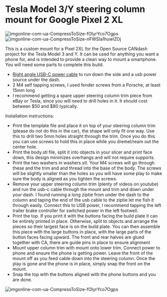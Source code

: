 # Tesla Model 3/Y steering column mount for Google Pixel 2 XL
![imgonline-com-ua-CompressToSize-fOIyrYco7Ogps](https://user-images.githubusercontent.com/523563/150481356-d2a4d639-1fd8-4148-ac36-7f2debc1e085.jpg)
![imgonline-com-ua-CompressToSize-nFWSIa1huwlZOj](https://user-images.githubusercontent.com/523563/150481364-b5fb47c8-2470-48d2-be2b-34925a15ee32.jpg)

This is a custom mount for a Pixel 2XL for the Open Source CANdash project for the Tesla Model 3 and Y. It can be used for anything you want a phone for, and is intended to provide a clean way to mount a smartphone. You will need some parts to complete this build.

* [Right angle USB-C power cable](https://www.amazon.com/UGREEN-Charging-Braided-Compatible-Nintendo/dp/B07VKJNPH2) to run down the side and a usb power source under the dash. 
* 2 M4 self tapping screws, I used fender screws from a Porsche, at least 15mm long
* I recommend getting a spare upper steering column trim piece from eBay or Tesla, since you will need to drill holes in it. It should cost between $50 and $80 typically.

Installation instructions:

* Print the template file and place it on top of your steering column trim (please do not do this in the car), the shape will only fit one way. Use this to drill two 5mm holes straight through the trim. Once you do this you can use screws to hold this in place while you dremel/ream out the center hole.
* Print the body.stl file, split it into objects in your slicer and print face down, this design minimizes overhangs and will not require supports.
* Print the two washers in washers.stl. Your M4 screws will go through these and the trim and and thread into the base of the body. The screws will be slightly smaller than the holes so you will have some play to make sure the body is aligned as you tighten the screws.
* Remove your upper steering column trim (plenty of videos on youtube) and run the usb-c cable through the mount and trim and down under your dash. I found running a long ziptie from under the dash to the column and taping the end of the usb cable to the ziptie let me fish it through easily. Connect this to USB power, I recommend tapping the left trailer brake controller for switched power in the left footwell.
* Print the top. If you print it with the buttons facing the build plate it can be entirely printed in place. Otherwise, split to objects and arrange the pieces so their largest face is on the build plate. You can then assemble this piece with the large buttons in place, with the large parts of the button faces facing upward. The front and rear halves are glued together with CA, there are guide pins in place to ensure alignment
* Mount upper column trim with mount onto lower trim. Connect power to phone and ensure the phone is getting power. Leave the front of the mount off as you feed cable down into the steering column. Once the play is gone and the phone is in place, simply snap the front on the mount.
* Snap the top with the buttons aligned with the phone buttons and you are done.

![imgonline-com-ua-CompressToSize-fOIyrYco7Ogps](https://user-images.githubusercontent.com/523563/150481283-bc8e7800-1799-4e62-a300-990d1110654a.jpg)
